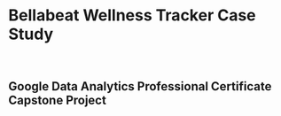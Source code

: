 <h1> Bellabeat Wellness Tracker Case Study </h1>
    <br><h2>Google Data Analytics Professional Certificate Capstone Project</h2>

